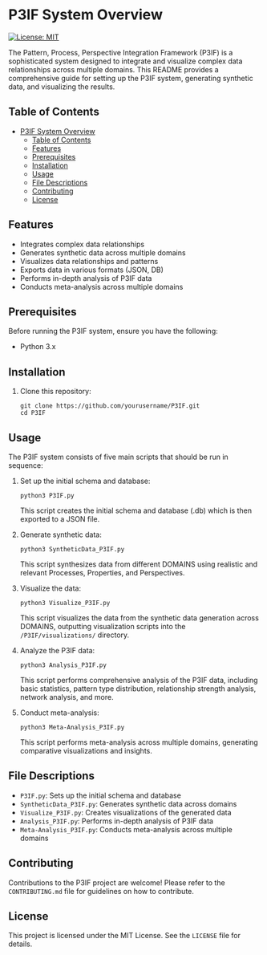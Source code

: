 # P3IF System Overview

[![License: MIT](https://img.shields.io/badge/License-MIT-yellow.svg)](https://opensource.org/licenses/MIT)

The Pattern, Process, Perspective Integration Framework (P3IF) is a sophisticated system designed to integrate and visualize complex data relationships across multiple domains. This README provides a comprehensive guide for setting up the P3IF system, generating synthetic data, and visualizing the results.

## Table of Contents

- [P3IF System Overview](#p3if-system-overview)
  - [Table of Contents](#table-of-contents)
  - [Features](#features)
  - [Prerequisites](#prerequisites)
  - [Installation](#installation)
  - [Usage](#usage)
  - [File Descriptions](#file-descriptions)
  - [Contributing](#contributing)
  - [License](#license)

## Features

- Integrates complex data relationships
- Generates synthetic data across multiple domains
- Visualizes data relationships and patterns
- Exports data in various formats (JSON, DB)
- Performs in-depth analysis of P3IF data
- Conducts meta-analysis across multiple domains

## Prerequisites

Before running the P3IF system, ensure you have the following:

- Python 3.x

## Installation

1. Clone this repository:
   ```
   git clone https://github.com/yourusername/P3IF.git
   cd P3IF
   ```
## Usage

The P3IF system consists of five main scripts that should be run in sequence:

1. Set up the initial schema and database:
   ```
   python3 P3IF.py
   ```
   This script creates the initial schema and database (.db) which is then exported to a JSON file.

2. Generate synthetic data:
   ```
   python3 SyntheticData_P3IF.py
   ```
   This script synthesizes data from different DOMAINS using realistic and relevant Processes, Properties, and Perspectives. 

3. Visualize the data:
   ```
   python3 Visualize_P3IF.py
   ```
   This script visualizes the data from the synthetic data generation across DOMAINS, outputting visualization scripts into the `/P3IF/visualizations/` directory.

4. Analyze the P3IF data:
   ```
   python3 Analysis_P3IF.py
   ```
   This script performs comprehensive analysis of the P3IF data, including basic statistics, pattern type distribution, relationship strength analysis, network analysis, and more.

5. Conduct meta-analysis:
   ```
   python3 Meta-Analysis_P3IF.py
   ```
   This script performs meta-analysis across multiple domains, generating comparative visualizations and insights.

## File Descriptions

- `P3IF.py`: Sets up the initial schema and database
- `SyntheticData_P3IF.py`: Generates synthetic data across domains
- `Visualize_P3IF.py`: Creates visualizations of the generated data
- `Analysis_P3IF.py`: Performs in-depth analysis of P3IF data
- `Meta-Analysis_P3IF.py`: Conducts meta-analysis across multiple domains

## Contributing

Contributions to the P3IF project are welcome! Please refer to the `CONTRIBUTING.md` file for guidelines on how to contribute.

## License

This project is licensed under the MIT License. See the `LICENSE` file for details.
